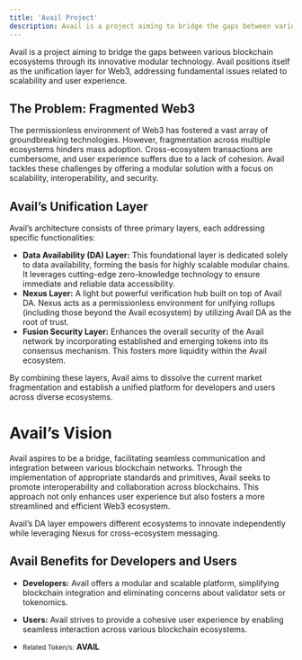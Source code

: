 ```yaml
---
title: 'Avail Project'
description: Avail is a project aiming to bridge the gaps between various blockchain ecosystems through its innovative modular technology.
---
```


Avail is a project aiming to bridge the gaps between various blockchain ecosystems through its innovative modular technology. Avail positions itself as the unification layer for Web3, addressing fundamental issues related to scalability and user experience.

## The Problem: Fragmented Web3
The permissionless environment of Web3 has fostered a vast array of groundbreaking technologies. However, fragmentation across multiple ecosystems hinders mass adoption. Cross-ecosystem transactions are cumbersome, and user experience suffers due to a lack of cohesion. Avail tackles these challenges by offering a modular solution with a focus on scalability, interoperability, and security.

## Avail’s Unification Layer
Avail’s architecture consists of three primary layers, each addressing specific functionalities:
- **Data Availability (DA) Layer:** This foundational layer is dedicated solely to data availability, forming the basis for highly scalable modular chains. It leverages cutting-edge zero-knowledge technology to ensure immediate and reliable data accessibility.
- **Nexus Layer:** A light but powerful verification hub built on top of Avail DA. Nexus acts as a permissionless environment for unifying rollups (including those beyond the Avail ecosystem) by utilizing Avail DA as the root of trust.
- **Fusion Security Layer:** Enhances the overall security of the Avail network by incorporating established and emerging tokens into its consensus mechanism. This fosters more liquidity within the Avail ecosystem.

By combining these layers, Avail aims to dissolve the current market fragmentation and establish a unified platform for developers and users across diverse ecosystems.

# Avail’s Vision
Avail aspires to be a bridge, facilitating seamless communication and integration between various blockchain networks. Through the implementation of appropriate standards and primitives, Avail seeks to promote interoperability and collaboration across blockchains. This approach not only enhances user experience but also fosters a more streamlined and efficient Web3 ecosystem.

Avail’s DA layer empowers different ecosystems to innovate independently while leveraging Nexus for cross-ecosystem messaging.

## Avail Benefits for Developers and Users
- **Developers:** Avail offers a modular and scalable platform, simplifying blockchain integration and eliminating concerns about validator sets or tokenomics.
- **Users:** Avail strives to provide a cohesive user experience by enabling seamless interaction across various blockchain ecosystems.

- <small>Related Token/s:</small> **AVAIL**